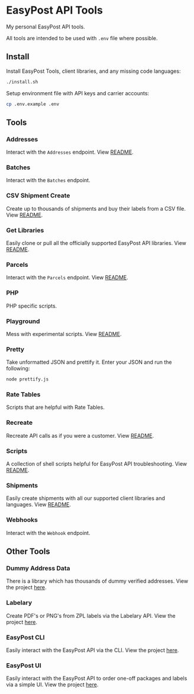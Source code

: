 # EasyPost API Tools

My personal EasyPost API tools.

All tools are intended to be used with `.env` file where possible.

## Install

Install EasyPost Tools, client libraries, and any missing code languages:

```bash
./install.sh
```

Setup environment file with API keys and carrier accounts:

```bash
cp .env.example .env
```

## Tools

### Addresses

Interact with the `Addresses` endpoint. View [README](/src/addresses/README.md).

### Batches

Interact with the `Batches` endpoint.

### CSV Shipment Create

Create up to thousands of shipments and buy their labels from a CSV file. View [README](/src/csv-shipment-create/README.md).

### Get Libraries

Easily clone or pull all the officially supported EasyPost API libraries. View [README](/src/get-libraries/README.md).

### Parcels

Interact with the `Parcels` endpoint. View [README](/src/parcels/README.md).

### PHP

PHP specific scripts.

### Playground

Mess with experimental scripts. View [README](/src/playground/README.md).

### Pretty

Take unformatted JSON and prettify it. Enter your JSON and run the following:

```bash
node prettify.js
```

### Rate Tables

Scripts that are helpful with Rate Tables.

### Recreate

Recreate API calls as if you were a customer. View [README](/src/recreate/README.md).

### Scripts

A collection of shell scripts helpful for EasyPost API troubleshooting. View [README](/src/addresses/README.md).

### Shipments

Easily create shipments with all our supported client libraries and languages. View [README](/src/shipments/README.md).

### Webhooks

Interact with the `Webhook` endpoint.

## Other Tools

### Dummy Address Data

There is a library which has thousands of dummy verified addresses. View the project [here](https://github.com/EthanRBrown/rrad).

### Labelary

Create PDF's or PNG's from ZPL labels via the Labelary API. View the project [here](https://github.com/Justintime50/labelary).

### EasyPost CLI

Easily interact with the EasyPost API via the CLI. View the project [here](https://github.com/Justintime50/easypost-cli).

### EasyPost UI

Easily interact with the EasyPost API to order one-off packages and labels via a simple UI. View the project [here](https://github.com/Justintime50/easypost-ui).
